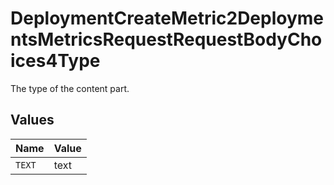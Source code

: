 # DeploymentCreateMetric2DeploymentsMetricsRequestRequestBodyChoices4Type

The type of the content part.


## Values

| Name   | Value  |
| ------ | ------ |
| `TEXT` | text   |